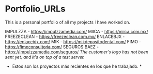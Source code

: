 # Portfolio_URLs
This is a personal portfolio of all my projects I have worked on.

IMPULZZA - https://impulzzamedia.com/
MIICA - https://miica.com.mx/
FREEZECLEAN - https://freezeclean.com.mx/
ENLACEBJX - https://enlacebjx.com/
MIK - https://mikdepositodental.com/
FIMO - https://fimoconsultoria.com/
SEGUROS BAEZ -https://impulzzamedia.com/seguros/ *The customer's logo has not been sent yet, and it's on top of a test server.*

* Estos son los proyectos más recientes en los que he trabajado. *
